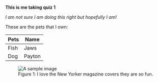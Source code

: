 **This is me taking quiz 1**

*I am not sure I am doing this right but hopefully I am!*


These are the pets that I own:
<table>
  <thead>
    <tr>
      <th>Pets</th>
      <th>Name</th>
    </tr>
  </thead>
  <tbody>
    <tr>
      <td>Fish</td>
      <td>Jaws</td>
    </tr>
    <tr>
      <td>Dog</td>
      <td>Payton</td>
    </tr>
  </tbody>
</table>


<figure>
  <img src="https://i.pinimg.com/originals/b0/f2/46/b0f246ab9e1e1af38418e58193d3aa93.jpg" alt="A sample image" />
  <figcaption>Figure 1: I love the New Yorker magazine covers they are so fun.</figcaption>
</figure>

